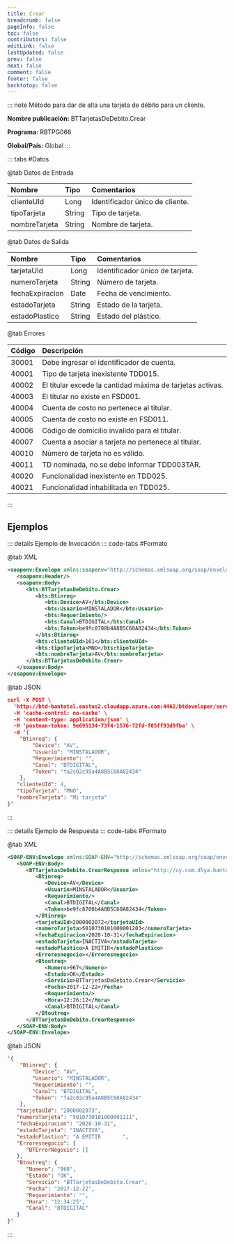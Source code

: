 ```yaml
---
title: Crear
breadcrumb: false
pageInfo: false
toc: false
contributors: false
editLink: false
lastUpdated: false
prev: false
next: false
comment: false
footer: false
backtotop: false
---
```


<!-- ABRE DATOS DEL MÉTODO -->
::: note Método para dar de alta una tarjeta de débito para un cliente.

**Nombre publicación:** BTTarjetasDeDebito.Crear

**Programa:** RBTPG066

**Global/País:** Global
:::
<!-- CIERRA DATOS DEL MÉTODO -->

<!-- ABRE TABLA DE DATOS -->
::: tabs #Datos 

@tab Datos de Entrada

Nombre | Tipo | Comentarios
:--------- | :--------- | :---------
clienteUId | Long | Identificador único de cliente.
tipoTarjeta | String | Tipo de tarjeta.
nombreTarjeta | String | Nombre de tarjeta.

@tab Datos de Salida

Nombre | Tipo | Comentarios
:--------- | :----------- | :-----------
tarjetaUId | Long | Identificador único de tarjeta.
numeroTarjeta | String | Número de tarjeta.
fechaExpiracion | Date | Fecha de vencimiento.
estadoTarjeta | String | Estado de la tarjeta.
estadoPlastico | String | Estado del plástico.

@tab Errores

Código | Descripción
:--------- | :-----------
30001 | Debe ingresar el identificador de cuenta.
40001 | Tipo de tarjeta inexistente TDD015.
40002 | El titular excede la cantidad máxima de tarjetas activas.
40003 | El titular no existe en FSD001.
40004 | Cuenta de costo no pertenece al titular.
40005 | Cuenta de costo no existe en FSD011.
40006 | Código de domicilio invalido para el titular.
40007 | Cuenta a asociar a tarjeta no pertenece al titular.
40010 | Número de tarjeta no es válido.
40011 | TD nominada, no se debe informar TDD003TAR.
40020 | Funcionalidad inexistente en TDD025.
40021 | Funcionalidad inhabilitada en TDD025.
::: 
<!-- CIERRA TABLA DE DATOS -->

## **Ejemplos**

<!-- ABRE EJEMPLO DE INVOCACIÓN -->
::: details Ejemplo de Invocación 
::: code-tabs #Formato

@tab XML
```xml
<soapenv:Envelope xmlns:soapenv="http://schemas.xmlsoap.org/soap/envelope/" xmlns:bts="http://uy.com.dlya.bantotal/BTSOA/">
   <soapenv:Header/>
   <soapenv:Body>
      <bts:BTTarjetasDeDebito.Crear>
         <bts:Btinreq>
            <bts:Device>AV</bts:Device>
            <bts:Usuario>MINSTALADOR</bts:Usuario>
            <bts:Requerimiento/>
            <bts:Canal>BTDIGITAL</bts:Canal>
            <bts:Token>be9fc8708b4A8B5C60A82434</bts:Token>
         </bts:Btinreq>
         <bts:clienteUId>161</bts:clienteUId>
         <bts:tipoTarjeta>MNO</bts:tipoTarjeta>
         <bts:nombreTarjeta>AV</bts:nombreTarjeta>
      </bts:BTTarjetasDeDebito.Crear>
   </soapenv:Body>
</soapenv:Envelope>
```

@tab JSON
```json
curl -X POST \
  'http://btd-bantotal.eastus2.cloudapp.azure.com:4462/btdeveloper/servlet/com.dlya.bantotal.odwsbt_BTTarjetasDeDebito?Crear=' \
  -H 'cache-control: no-cache' \
  -H 'content-type: application/json' \
  -H 'postman-token: 9e695134-73f4-1576-72fd-f05ff93d9fba' \
  -d '{
	"Btinreq": {
		"Device": "AV",
		"Usuario": "MINSTALADOR",
		"Requerimiento": "",
		"Canal": "BTDIGITAL",
		"Token": "fa2c02c95a4A8B5C60A82434"
	},
   "clienteUId": 4,
   "tipoTarjeta": "MNO",
   "nombreTarjeta": "Mi tarjeta"
}'
```
:::
<!-- CIERRA EJEMPLO DE INVOCACIÓN -->

<!-- ABRE EJEMPLO DE RESPUESTA -->
::: details Ejemplo de Respuesta 
::: code-tabs #Formato

@tab XML
```xml
<SOAP-ENV:Envelope xmlns:SOAP-ENV="http://schemas.xmlsoap.org/soap/envelope/" xmlns:xsd="http://www.w3.org/2001/XMLSchema" xmlns:SOAP-ENC="http://schemas.xmlsoap.org/soap/encoding/" xmlns:xsi="http://www.w3.org/2001/XMLSchema-instance">
   <SOAP-ENV:Body>
      <BTTarjetasDeDebito.CrearResponse xmlns="http://uy.com.dlya.bantotal/BTSOA/">
         <Btinreq>
            <Device>AV</Device>
            <Usuario>MINSTALADOR</Usuario>
            <Requerimiento/>
            <Canal>BTDIGITAL</Canal>
            <Token>be9fc8708b4A8B5C60A82434</Token>
         </Btinreq>
         <tarjetaUId>2000002072</tarjetaUId>
         <numeroTarjeta>5010730101000001203</numeroTarjeta>
         <fechaExpiracion>2028-10-31</fechaExpiracion>
         <estadoTarjeta>INACTIVA</estadoTarjeta>
         <estadoPlastico>A EMITIR</estadoPlastico>
         <Erroresnegocio></Erroresnegocio>
         <Btoutreq>
            <Numero>967</Numero>
            <Estado>OK</Estado>
            <Servicio>BTTarjetasDeDebito.Crear</Servicio>
            <Fecha>2017-12-22</Fecha>
            <Requerimiento/>
            <Hora>12:26:12</Hora>
            <Canal>BTDIGITAL</Canal>
         </Btoutreq>
      </BTTarjetasDeDebito.CrearResponse>
   </SOAP-ENV:Body>
</SOAP-ENV:Envelope>
```

@tab JSON
```json
'{
	"Btinreq": {
		"Device": "AV",
		"Usuario": "MINSTALADOR",
		"Requerimiento": "",
		"Canal": "BTDIGITAL",
		"Token": "fa2c02c95a4A8B5C60A82434"
	},
   "tarjetaUId": "2000002073",
   "numeroTarjeta": "5010730101000001211",
   "fechaExpiracion": "2028-10-31",
   "estadoTarjeta": "INACTIVA",
   "estadoPlastico": "A EMITIR       ",
   "Erroresnegocio": {
      "BTErrorNegocio": []
   },
   "Btoutreq": {
      "Numero": "968",
      "Estado": "OK",
      "Servicio": "BTTarjetasDeDebito.Crear",
      "Fecha": "2017-12-22",
      "Requerimiento": "",
      "Hora": "12:34:25",
      "Canal": "BTDIGITAL"
   }
}'
```
::: 
<!-- CIERRA EJEMPLO DE RESPUESTA -->